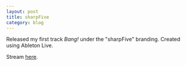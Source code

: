 ```yaml
---
layout: post
title: sharpFive
category: blog
---
```

Released my first track *Bang!* under the "sharpFive" branding. Created using Ableton Live.

Stream <a href="https://sharpfive.fanlink.to/streaming" target="_blank">here</a>.